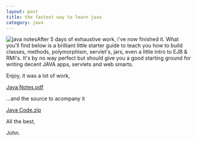 ```yaml
---
layout: post
title: the fastest way to learn java
category: java
---
```


<img class="alignright" src="http://www.red91.com/assets/548719955_f2058710f9_o.jpg" alt="java notes" />After 5 days of exhaustive work, i've now finished it.  What you'll find below is a brilliant little starter guide to teach you how to build classes, methods, polymorphism, servlet's, jars, even a little intro to EJB & RMI's.   It's by no way perfect but should give you a good starting ground for writing decent JAVA apps, servlets and web smarts.

Enjoy, it was a lot of work,

<a class="pdf" href="/assets/JAVA_NOTES.pdf">Java Notes.pdf</a>

...and the source to acompany it

<a class="zip" href="/assets/java_code.zip">Java Code.zip</a>

All the best,

John.
